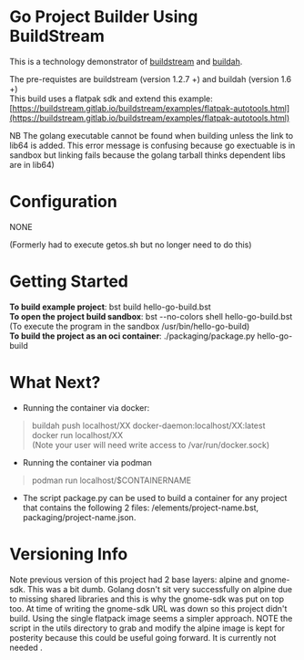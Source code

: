
# Go Project Builder Using BuildStream

This is a technology demonstrator of [buildstream](https://docs.buildstream.build/) and [buildah](https://buildah.io/).  

The pre-requistes are  buildstream (version 1.2.7 +) and buildah (version 1.6 +)  
This build uses a flatpak sdk and extend this example:
[https://buildstream.gitlab.io/buildstream/examples/flatpak-autotools.html](https://buildstream.gitlab.io/buildstream/examples/flatpak-autotools.html)

NB The golang executable cannot be found when building unless the link to lib64 is added. This error message is confusing because go exectuable is in sandbox but linking fails because the golang tarball thinks dependent libs are in lib64)

# Configuration
NONE 

(Formerly had to execute getos.sh but no longer need to do this)

# Getting Started
**To build example project**: bst build hello-go-build.bst  
**To open the project build sandbox**:  bst --no-colors shell hello-go-build.bst  
(To execute the program in the sandbox /usr/bin/hello-go-build)  
**To build the project as an oci container**:  ./packaging/package.py hello-go-build  

# What Next?
 
 -  Running the container via docker:
> buildah push localhost/XX docker-daemon:localhost/XX:latest  
docker run localhost/XX  
(Note your user will need write access to /var/run/docker.sock)

- Running the container via podman
>podman run localhost/$CONTAINERNAME  
 - The script package.py can be used to build a container for any project that contains the following 2 files: /elements/project-name.bst, packaging/project-name.json.


# Versioning Info
Note previous version of this project had 2 base layers: alpine and gnome-sdk. This was a bit dumb. Golang dosn't sit very successfully on alpine due to missing shared libraries and this is why the gnome-sdk was put on top too. At time of writing the gnome-sdk URL was down so this project didn't build. Using the single flatpack image seems a simpler approach. NOTE the script in the utils directory to grab and modify the alpine image is kept for posterity because this could be useful going forward. It is currently not needed . 

